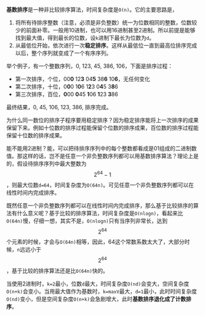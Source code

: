 **基数排序**是一种非比较排序算法，时间复杂度是`O(n)`。它的主要思路是，

1. 将所有待排序整数（注意，必须是非负整数）统一为位数相同的整数，位数较少的前面补零。一般用10进制，也可以用16进制甚至2进制。所以前提是能够找到最大值，得到最长的位数，设`k`进制下最长为位数为`d`。
1. 从最低位开始，依次进行一次**稳定排序**。这样从最低位一直到最高位排序完成以后，整个序列就变成了一个有序序列。

举个例子，有一个整数序列，0, 123, 45, 386, 106，下面是排序过程：

* 第一次排序，个位，00**0** 12**3** 04**5** 38**6** 10**6**，无任何变化
* 第二次排序，十位，0**0**0 1**0**6 1**2**3 0**4**5 3**8**6
* 第三次排序，百位，**0**00 **0**45 **1**06 **1**23 **3**86

最终结果，0, 45, 106, 123, 386, 排序完成。

为什么同一数位的排序子程序要用稳定排序？因为稳定排序能将上一次排序的成果保留下来。例如十位数的排序过程能保留个位数的排序成果，百位数的排序过程能保留十位数的排序成果。

能不能用2进制？能，可以把待排序序列中的每个整数都看成是01组成的二进制数值。那这样的话，岂不是任意一个非负整数序列都可以用基数排序算法？理论上是的，假设待排序序列中最大整数为$$2^64-1$$，则最大位数`d=64`，时间复杂度为`O(64n)`。可见任意一个非负整数序列都可以在线性时间内完成排序。


既然任意一个非负整数序列都可以在线性时间内完成排序，那么基于比较排序的算法有什么意义呢？基于比较的排序算法，时间复杂度是`O(nlogn)`，看起来比`O(64n)`慢，仔细一想，其实不是，`O(nlogn)`只有当序列非常长，达到$$2^{64}$$个元素的时候，才会与`O(64n)`相等，因此，64这个常数系数太大了，大部分时候，`n`远远小于$$2^{64}$$，基于比较的排序算法还是比`O(64n)`快的。


当使用2进制时，`k=2`最小，位数`d`最大，时间复杂度`O(nd)`会变大，空间复杂度`O(n+k)`会变小。当用最大值作为基数时，`k=maxV`最大，`d=1`最小，此时时间复杂度`O(nd)`变小，但是空间复杂度`O(n+k)`会急剧增大，此时**基数排序退化成了计数排序**。
